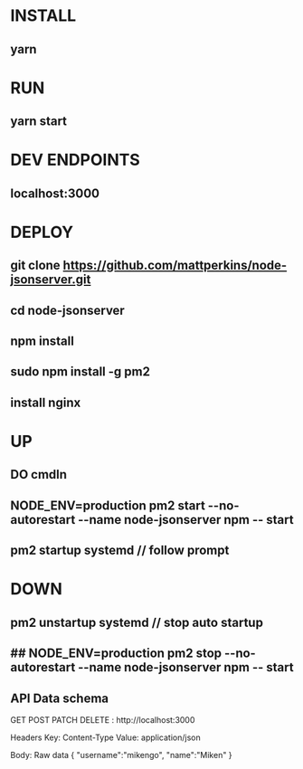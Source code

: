 # INSTALL 
## yarn

# RUN 
## yarn start

# DEV ENDPOINTS 
## localhost:3000

# DEPLOY 
## git clone https://github.com/mattperkins/node-jsonserver.git
## cd node-jsonserver
## npm install
## sudo npm install -g pm2
## install nginx

# UP
## DO cmdln
## NODE_ENV=production pm2 start --no-autorestart --name node-jsonserver npm -- start
## pm2 startup systemd // follow prompt

# DOWN
## pm2 unstartup systemd // stop auto startup
## ## NODE_ENV=production pm2 stop --no-autorestart --name node-jsonserver npm -- start


## API Data schema
GET POST PATCH DELETE : http://localhost:3000

Headers 
Key: Content-Type 
Value: application/json

Body: 
Raw data
{
  "username":"mikengo",
  "name":"Miken"
}